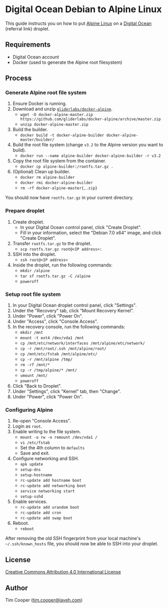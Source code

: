 # Digital Ocean Debian to Alpine Linux

This guide instructs you on how to put [Alpine Linux](http://alpinelinux.org/) on a [Digital Ocean](https://www.digitalocean.com/?refcode=a0f96edad652) (referral link) droplet.

## Requirements

- Digital Ocean account
- Docker (used to generate the Alpine root filesystem)

## Process

### Generate Alpine root file system

1. Ensure Docker is running.
2. Download and unzip [`gliderlabs/docker-alpine`](https://github.com/gliderlabs/docker-alpine).
    - `wget -O docker-alpine-master.zip https://github.com/gliderlabs/docker-alpine/archive/master.zip`
    - `unzip docker-alpine-master.zip`
3. Build the builder.
    - `docker build -t docker-alpine-builder docker-alpine-master/builder/`
4. Build the root file system (change `v3.2` to the Alpine version you want to build).
    - `docker run --name alpine-builder docker-alpine-builder -r v3.2`
5. Copy the root file system from the container.
    - `docker cp alpine-builder:/rootfs.tar.gz .`
6. (Optional) Clean up builder.
    - `docker rm alpine-builder`
    - `docker rmi docker-alpine-builder`
    - `rm -rf docker-alpine-master{,.zip}`

You should now have `rootfs.tar.gz` in your current directory.

### Prepare droplet

1. Create droplet.
    - In your Digital Ocean control panel, click "Create Droplet".
    - Fill in your information, select the "Debian 7.0 x64" image, and click "Create Droplet".
2. Transfer `rootfs.tar.gz` to the droplet.
    - `scp rootfs.tar.gz root@<IP address>:`
3. SSH into the droplet.
    - `ssh root@<IP address>`
4. Inside the droplet, run the following commands:
    - `mkdir /alpine`
    - `tar xf rootfs.tar.gz -C /alpine`
    - `poweroff`

### Setup root file system

1. In your Digital Ocean droplet control panel, click "Settings".
2. Under the "Recovery" tab, click "Mount Recovery Kernel".
3. Under "Power", click "Power On".
4. Under "Access", click "Console Access".
5. In the recovery console, run the following commands:
    - `mkdir /mnt`
    - `mount -t ext4 /dev/vda1 /mnt`
    - `cp /mnt/etc/network/interfaces /mnt/alpine/etc/network/`
    - `cp -r /mnt/root/.ssh /mnt/alpine/root/`
    - `cp /mnt/etc/fstab /mnt/alpine/etc/`
    - `cp -r /mnt/alpine /tmp/`
    - `rm -rf /mnt/*`
    - `cp -r /tmp/alpine/* /mnt/`
    - `umount /mnt/`
    - `poweroff`
6. Click "Back to Droplet".
7. Under "Settings", click "Kernel" tab, then "Change".
8. Under "Power", click "Power On".

### Configuring Alpine

1. Re-open "Console Access".
2. Login as `root`.
3. Enable writing to the file system.
    - `mount -o rw -o remount /dev/vda1 /`
    - `vi /etc/fstab`
    - Set the 4th column to `defaults`
    - Save and exit.
4. Configure networking and SSH.
    - `apk update`
    - `setup-dns`
    - `setup-hostname`
    - `rc-update add hostname boot`
    - `rc-update add networking boot`
    - `service networking start`
    - `setup-sshd`
5. Enable services.
    - `rc-update add urandom boot`
    - `rc-update add cron`
    - `rc-update add swap boot`
6. Reboot.
    - `reboot`

After removing the old SSH fingerprint from your local machine's `~/.ssh/known_hosts` file, you should now be able to SSH into your droplet.

## License

[Creative Commons Attribution 4.0 International License](https://creativecommons.org/licenses/by/4.0/)

## Author

Tim Cooper (<tim.cooper@layeh.com>)
